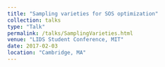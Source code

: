 ```yaml
---
title: "Sampling varieties for SOS optimization"
collection: talks
type: "Talk"
permalink: /talks/SamplingVarieties.html
venue: "LIDS Student Conference, MIT"
date: 2017-02-03
location: "Cambridge, MA"
---
```

